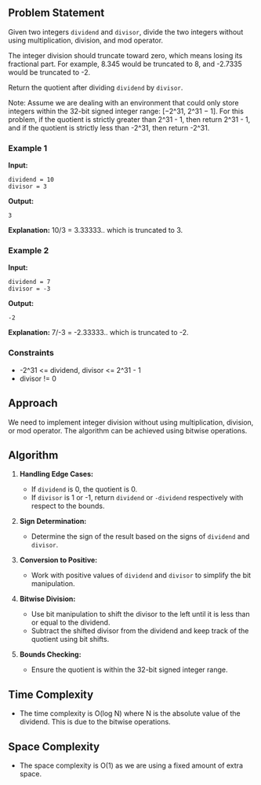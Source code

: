 ## Problem Statement

Given two integers `dividend` and `divisor`, divide the two integers without using multiplication, division, and mod operator.

The integer division should truncate toward zero, which means losing its fractional part. For example, 8.345 would be truncated to 8, and -2.7335 would be truncated to -2.

Return the quotient after dividing `dividend` by `divisor`.

Note: Assume we are dealing with an environment that could only store integers within the 32-bit signed integer range: [−2^31, 2^31 − 1]. For this problem, if the quotient is strictly greater than 2^31 - 1, then return 2^31 - 1, and if the quotient is strictly less than -2^31, then return -2^31.

### Example 1

**Input:**
```plaintext
dividend = 10
divisor = 3
```

**Output:**
```plaintext
3
```

**Explanation:** 
10/3 = 3.33333.. which is truncated to 3.

### Example 2

**Input:**
```plaintext
dividend = 7
divisor = -3
```

**Output:**
```plaintext
-2
```

**Explanation:** 
7/-3 = -2.33333.. which is truncated to -2.

### Constraints

- -2^31 <= dividend, divisor <= 2^31 - 1
- divisor != 0

## Approach

We need to implement integer division without using multiplication, division, or mod operator. The algorithm can be achieved using bitwise operations.

## Algorithm

1. **Handling Edge Cases:**
    - If `dividend` is 0, the quotient is 0.
    - If `divisor` is 1 or -1, return `dividend` or `-dividend` respectively with respect to the bounds.
    
2. **Sign Determination:**
    - Determine the sign of the result based on the signs of `dividend` and `divisor`.

3. **Conversion to Positive:**
    - Work with positive values of `dividend` and `divisor` to simplify the bit manipulation.
    
4. **Bitwise Division:**
    - Use bit manipulation to shift the divisor to the left until it is less than or equal to the dividend.
    - Subtract the shifted divisor from the dividend and keep track of the quotient using bit shifts.

5. **Bounds Checking:**
    - Ensure the quotient is within the 32-bit signed integer range.

## Time Complexity

- The time complexity is O(log N) where N is the absolute value of the dividend. This is due to the bitwise operations.

## Space Complexity

- The space complexity is O(1) as we are using a fixed amount of extra space.
